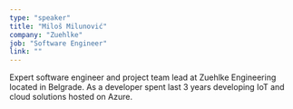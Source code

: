 ```yaml
---
type: "speaker"
title: "Miloš Milunović"
company: "Zuehlke"
job: "Software Engineer"
link: ""
---
```


Expert software engineer and project team lead at Zuehlke Engineering located in Belgrade. As a developer spent last 3 years developing IoT and cloud solutions hosted on Azure.